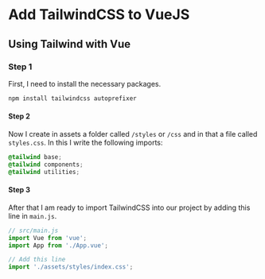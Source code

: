 # Add TailwindCSS to VueJS

## Using Tailwind with Vue

### Step 1

First, I need to install the necessary packages.

```bash
npm install tailwindcss autoprefixer
```

#### Step 2

Now I create in assets a folder called `/styles` or `/css` and in that a file called `styles.css`. In this I write the following imports:

```css
@tailwind base;
@tailwind components;
@tailwind utilities;
```

#### Step 3

After that I am ready to import TailwindCSS into our project by adding this line in `main.js`.

```js
// src/main.js
import Vue from 'vue';
import App from './App.vue';

// Add this line
import './assets/styles/index.css';
```


